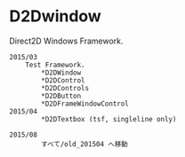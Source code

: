 ﻿D2Dwindow
=========

Direct2D Windows Framework.

	2015/03
		Test Framework.
			*D2DWindow
			*D2DControl
			*D2DControls
			*D2DButton
			*D2DFrameWindowControl
	2015/04		
			*D2DTextbox (tsf, singleline only)

	2015/08
			すべて/old_201504 へ移動




